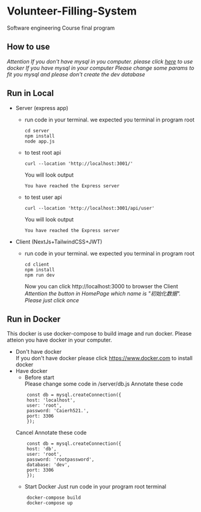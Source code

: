 # Volunteer-Filling-System
Software engineering Course final program 

## How to use
*Attention If you don't have mysql in you computer. please click [here](#docker) to use docker*
*If you have mysql in your computer Please change some params to fit you mysql and please don't create the dev database*

## Run in Local
- Server (express app)
  -	run code in your terminal. we expected you terminal in program root
	```
	cd server
	npm install
	node app.js
	```
  - to test root api
	```
	curl --location 'http://localhost:3001/'
	```
	You will look output
	```
	You have reached the Express server
	```
  - to test user api
	```
	curl --location 'http://localhost:3001/api/user'
	```
	You will look output
	```
	You have reached the Express server
	```
  


- Client (NextJs+TailwindCSS+JWT)
  -	run code in your terminal. we expected you terminal in program root
	```
	cd client
	npm install 
	npm run dev
	```
	Now you can click http://localhost:3000 to browser the Client  
	*Attention the button in HomePage which name is "初始化数据". Please just click once* 
## Run in Docker
This docker is use docker-compose to build image and run docker. Please atteion you have docker in your computer. 
- Don't have docker  
	If you don't have docker please click https://www.docker.com to install docker 
- Have docker 
   - Before start  
	Please change some code in /server/db.js
	Annotate these code
	```
		const db = mysql.createConnection({
		host: 'localhost',
		user: 'root',
		password: 'Caierh521.',
		port: 3306
		});
	```
	Cancel Annotate these code
	```
		const db = mysql.createConnection({
		host: 'db',
		user: 'root',
		password: 'rootpassword',
		database: 'dev',
		port: 3306
		});
	```
   - Start Docker
		Just run code in your program root terminal
	```
		docker-compose build
		docker-compose up
	```
		